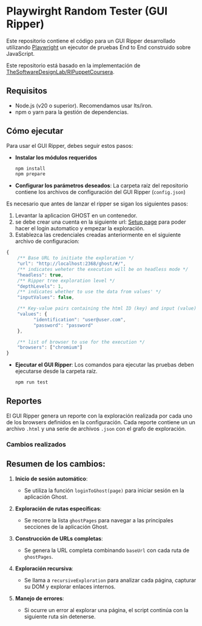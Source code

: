 # Playwirght Random Tester (GUI Ripper)

Este repositorio contiene el código para un GUI Ripper desarrollado utilizando [Playwright](https://playwright.dev/) un ejecutor de pruebas End to End construido sobre JavaScript.

Este repositorio está basado en la implementación de [TheSoftwareDesignLab/RIPuppetCoursera](https://github.com/TheSoftwareDesignLab/RIPuppetCoursera).

## Requisitos

- Node.js (v20 o superior). Recomendamos usar lts/iron.
- npm o yarn para la gestión de dependencias.

## Cómo ejecutar

Para usar el GUI Ripper, debes seguir estos pasos:

- **Instalar los módulos requeridos**

  ```bash
  npm install
  npm prepare
  ```

- **Configurar los parámetros deseados**: La carpeta raíz del repositorio contiene los archivos de configuración del GUI Ripper (`config.json`)

Es necesario que antes de lanzar el ripper se sigan los siguientes pasos:
1. Levantar la aplicacion GHOST en un contenedor.
2. se debe crear una cuenta en la siguiente url: [Setup page](localhost:2368/ghost/#/setup)  para poder hacer el login automatico y empezar la exploración.
3. Establezca las credenciales creadas anteriormente en el siguiente archivo de configuracion:

  ```javascript
  {
      /** Base URL to initiate the exploration */
      "url": "http://localhost:2368/ghost/#/",
      /** indicates weheter the execution will be on headless mode */
      "headless": true,
      /** Ripper tree exploration level */
      "depthLevels": 1,
      /** indicates whether to use the data from values' */
      "inputValues": false,

      /** Key-value pairs containing the html ID (key) and input (value) to be used by the ripper */
      "values": {
            "identification": "user@user.com",
            "password": "password"
      },

      /** list of browser to use for the execution */
      "browsers": ["chromium"]
  }
  ```

- **Ejecutar el GUI Ripper**: Los comandos para ejecutar las pruebas deben ejecutarse desde la carpeta raíz.

  ```bash
  npm run test
  ```

## Reportes

El GUI Ripper genera un reporte con la exploración realizada por cada uno de los browsers definidos en la configuración. Cada reporte contiene un un archivo `.html` y una serie de archivos `.json` con el grafo de exploración.

### Cambios realizados

## Resumen de los cambios:

1. **Inicio de sesión automático**:
   - Se utiliza la función `loginToGhost(page)` para iniciar sesión en la aplicación Ghost.

2. **Exploración de rutas específicas**:
   - Se recorre la lista `ghostPages` para navegar a las principales secciones de la aplicación Ghost.

3. **Construcción de URLs completas**:
   - Se genera la URL completa combinando `baseUrl` con cada ruta de `ghostPages`.

4. **Exploración recursiva**:
   - Se llama a `recursiveExploration` para analizar cada página, capturar su DOM y explorar enlaces internos.

5. **Manejo de errores**:
   - Si ocurre un error al explorar una página, el script continúa con la siguiente ruta sin detenerse.